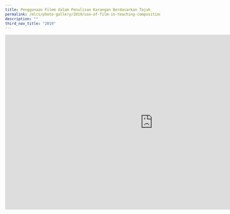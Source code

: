 ```yaml
---
title: Penggunaan Filem dalam Penulisan Karangan Berdasarkan Tajuk
permalink: /mlcs/photo-gallery/2019/use-of-film-in-teaching-composition-based-on-topic/
description: ""
third_nav_title: "2019"
---
```

<iframe allowfullscreen="true" height="569" width="960" frameborder="0" src="https://docs.google.com/presentation/d/e/2PACX-1vQlHWshwIlehRn6_llc9PXbNHbOlyFtpIL539rlmjsmByl1WIZtE0xGlcZ0BZ-CKhvS1yKUc_QJAQz7/embed?start=false&amp;loop=false&amp;delayms=3000"></iframe>